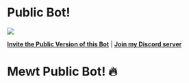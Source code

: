 # Public Bot!

<a href="https://dsc.gg/thunligh"><img src="https://cdn.discordapp.com/attachments/980865947772518410/1003298392753045605/Logo-de-discord.webp"></a>
 
[**Invite the Public Version of this Bot**](https://dsc.gg/mewt) | [**Join my Discord server**](https://dsc.gg/thunligh)


# Mewt Public Bot! 🔥
